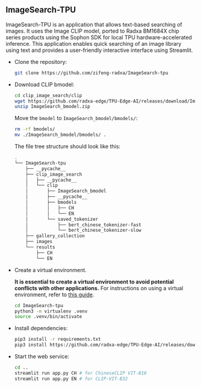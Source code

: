 ## ImageSearch-TPU

ImageSearch-TPU is an application that allows text-based searching of images. It uses the Image CLIP model, ported to Radxa BM1684X chip series products using the Sophon SDK for local TPU hardware-accelerated inference. This application enables quick searching of an image library using text and provides a user-friendly interactive interface using Streamlit.

- Clone the repository:

    ```bash 
    git clone https://github.com/zifeng-radxa/ImageSearch-tpu
    ```

- Download CLIP bmodel:

     ```bash
    cd clip_image_search/clip
    wget https://github.com/radxa-edge/TPU-Edge-AI/releases/download/ImageSearch/ImageSearch_bmodel.zip
    unzip ImageSearch_bmodel.zip
     ```

    Move the `bmodel` to `ImageSearch_bmodel/bmodels/`:

    ```bash
    rm -rf bmodels/
    mv ./ImageSearch_bmodel/bmodels/ .
    ```

  The file tree structure should look like this:

    ```bash
    .
    └── ImageSearch-tpu
        ├── __pycache__
        ├── clip_image_search
        │   ├── __pycache__
        │   └── clip
        │       ├── ImageSearch_bmodel
        │       ├── __pycache__
        │       ├── bmodels
        │       │   ├── CH
        │       │   └── EN
        │       └── saved_tokenizer
        │           ├── bert_chinese_tokenizer-fast
        │           └── bert_chinese_tokenizer-slow
        ├── gallery_collection
        ├── images
        └── results
            ├── CH
            └── EN
    ```

- Create a virtual environment.

  **It is essential to create a virtual environment to avoid potential conflicts with other applications.** For instructions on using a virtual environment, refer to [this guide](Virtualenv_usage.md).

    ```bash
    cd ImageSearch-tpu
    python3 -m virtualenv .venv
    source .venv/bin/activate
    ```

- Install dependencies:

    ```bash
    pip3 install -r requirements.txt
    pip3 install https://github.com/radxa-edge/TPU-Edge-AI/releases/download/v0.1.0/tpu_perf-1.2.31-py3-none-manylinux2014_aarch64.whl
    ```

- Start the web service:

    ```bash
    cd ..
    streamlit run app.py CH # for ChineseCLIP VIT-B16
    streamlit run app.py EN # for CLIP-VIT-B32 
    ```
